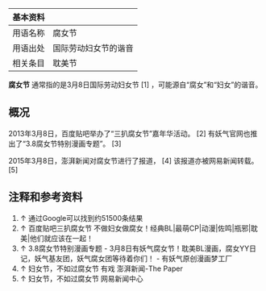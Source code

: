 |  **基本资料**  ||
|---|---|
|用语名称  |  腐女节   |
|用语出处  |  国际劳动妇女节的谐音   |
|相关条目  |  耽美节   |
  
**腐女节** 通常指的是3月8日国际劳动妇女节  [1]  ，可能源自“腐女”和“妇女”的谐音。

##  概况

2013年3月8日，百度贴吧举办了“三扒腐女节”嘉年华活动。  [2]  有妖气官网也推出了“3.8腐女节特别漫画专题”。  [3]

2015年3月8日，澎湃新闻对腐女节进行了报道，  [4]  该报道亦被网易新闻转载。  [5]

  

##  注释和参考资料

  1. ↑  通过Google可以找到约51500条结果 
  2. ↑  百度贴吧三扒腐女节 不做妇女做腐女！经典BL|最萌CP|动漫|佐鸣|瓶邪|耽美|他们就应该在一起！ 
  3. ↑  3.8腐女节特别漫画专题 - 3月8日有妖气腐女节！耽美BL漫画，腐女YY日记，妖气基友团，妖气腐女团等待着你们！ - 有妖气原创漫画梦工厂 
  4. ↑  妇女节，不如过腐女节 有戏 澎湃新闻-The Paper 
  5. ↑  妇女节，不如过腐女节 网易新闻中心 

